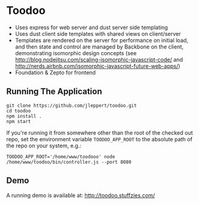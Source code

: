 Toodoo
============

* Uses express for web server and dust server side templating
* Uses dust client side templates with shared views on client/server
* Templates are rendered on the server for performance on initial load, and then state and control are managed by Backbone on the client, demonstrating isomorphic design concepts (see http://blog.nodejitsu.com/scaling-isomorphic-javascript-code/ and http://nerds.airbnb.com/isomorphic-javascript-future-web-apps/)
* Foundation & Zepto for frontend

Running The Application
-------------

    git clone https://github.com/jleppert/toodoo.git
    cd toodoo
    npm install .
    npm start

If you're running it from somewhere other than the root of the checked out repo, set 
the environment variable `TOODOO_APP_ROOT` to the absolute path of the repo on your system, e.g.:

	TOODOO_APP_ROOT='/home/www/toodooo' node /home/www/toodoo/bin/controller.js --port 8080
	
Demo
------------
A running demo is available at: http://toodoo.stuffzies.com/
